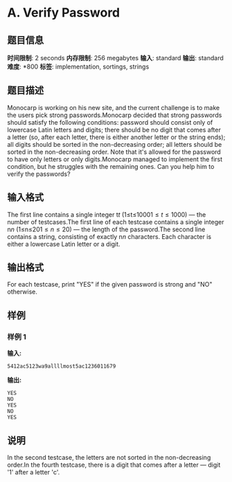 # A. Verify Password

## 题目信息

**时间限制**: 2 seconds
**内存限制**: 256 megabytes
**输入**: standard
**输出**: standard
**难度**: *800
**标签**: implementation, sortings, strings

## 题目描述

Monocarp is working on his new site, and the current challenge is to make the users pick strong passwords.Monocarp decided that strong passwords should satisfy the following conditions: password should consist only of lowercase Latin letters and digits; there should be no digit that comes after a letter (so, after each letter, there is either another letter or the string ends); all digits should be sorted in the non-decreasing order; all letters should be sorted in the non-decreasing order. Note that it's allowed for the password to have only letters or only digits.Monocarp managed to implement the first condition, but he struggles with the remaining ones. Can you help him to verify the passwords?

## 输入格式

The first line contains a single integer t$t$ (1≤t≤1000$1 \le t \le 1000$) — the number of testcases.The first line of each testcase contains a single integer n$n$ (1≤n≤20$1 \le n \le 20$) — the length of the password.The second line contains a string, consisting of exactly n$n$ characters. Each character is either a lowercase Latin letter or a digit.

## 输出格式

For each testcase, print "YES" if the given password is strong and "NO" otherwise.

## 样例

### 样例 1

**输入:**
```
5412ac5123wa9allllmost5ac1236011679
```

**输出:**
```
YES
NO
YES
NO
YES
```

## 说明

In the second testcase, the letters are not sorted in the non-decreasing order.In the fourth testcase, there is a digit that comes after a letter — digit '1' after a letter 'c'.
